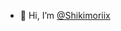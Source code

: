 - 👋 Hi, I’m [@Shikimoriix](https://linktr.ee/shikimoriix)

<!---
Shikimoriix/Shikimoriix is a ✨ special ✨ repository because its `README.md` (this file) appears on your GitHub profile.
You can click the Preview link to take a look at your changes.
--->
